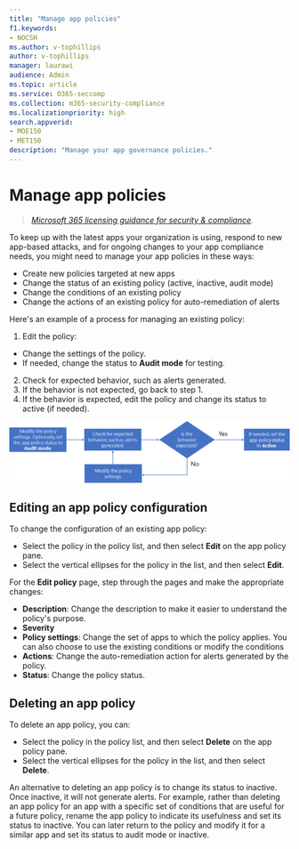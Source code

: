 ```yaml
---
title: "Manage app policies"
f1.keywords:
- NOCSH
ms.author: v-tophillips
author: v-tophillips
manager: laurawi
audience: Admin
ms.topic: article
ms.service: O365-seccomp
ms.collection: m365-security-compliance
ms.localizationpriority: high
search.appverid: 
- MOE150
- MET150
description: "Manage your app governance policies."
---
```


# Manage app policies

>*[Microsoft 365 licensing guidance for security & compliance](https://aka.ms/ComplianceSD).*

To keep up with the latest apps your organization is using, respond to new app-based attacks, and for ongoing changes to your app compliance needs, you might need to manage your app policies in these ways:

- Create new policies targeted at new apps
- Change the status of an existing policy (active, inactive, audit mode)
- Change the conditions of an existing policy
- Change the actions of an existing policy for auto-remediation of alerts

Here's an example of a process for managing an existing policy:

1. Edit the policy:

  - Change the settings of the policy.
  - If needed, change the status to **Audit mode** for testing.

2. Check for expected behavior, such as alerts generated.
1. If the behavior is not expected, go back to step 1.
1. If the behavior is expected, edit the policy and change its status to active (if needed).

![The manage app policy workflow.](media/app-governance/mapg-manage-policy-process.png)

## Editing an app policy configuration

To change the configuration of an existing app policy:

- Select the policy in the policy list, and then select **Edit** on the app policy pane.
- Select the vertical ellipses for the policy in the list, and then select **Edit**.

For the **Edit policy** page, step through the pages and make the appropriate changes:

- **Description**: Change the description to make it easier to understand the policy's purpose.
- **Severity**
- **Policy settings**: Change the set of apps to which the policy applies. You can also choose to use the existing conditions or modify the conditions
- **Actions**: Change the auto-remediation action for alerts generated by the policy.
- **Status**: Change the policy status.

## Deleting an app policy

To delete an app policy, you can:

- Select the policy in the policy list, and then select **Delete** on the app policy pane.
- Select the vertical ellipses for the policy in the list, and then select **Delete**.

An alternative to deleting an app policy is to change its status to inactive. Once inactive, it will not generate alerts. For example, rather than deleting an app policy for an app with a specific set of conditions that are useful for a future policy, rename the app policy to indicate its usefulness and set its status to inactive. You can later return to the policy and modify it for a similar app and set its status to audit mode or inactive.
